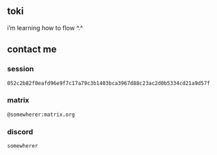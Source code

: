 ## toki

i’m learning how to flow ^.^

## contact me

### session
```
052c2b82f0eafd96e9f7c17a79c3b1403bca3967d88c23ac2d0b5334cd21a9d57f
```
### matrix
```
@somewherer:matrix.org
```
### discord
```
somewherer
```

